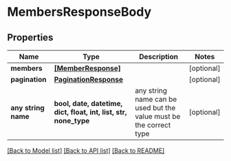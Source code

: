 # MembersResponseBody


## Properties
Name | Type | Description | Notes
------------ | ------------- | ------------- | -------------
**members** | [**[MemberResponse]**](MemberResponse.md) |  | [optional] 
**pagination** | [**PaginationResponse**](PaginationResponse.md) |  | [optional] 
**any string name** | **bool, date, datetime, dict, float, int, list, str, none_type** | any string name can be used but the value must be the correct type | [optional]

[[Back to Model list]](../README.md#documentation-for-models) [[Back to API list]](../README.md#documentation-for-api-endpoints) [[Back to README]](../README.md)


